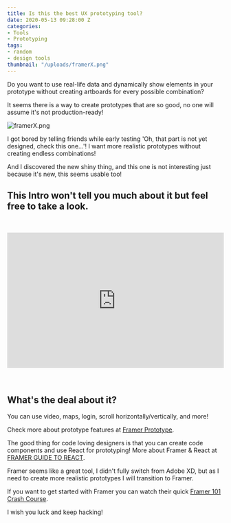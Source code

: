 ```yaml
---
title: Is this the best UX prototyping tool?
date: 2020-05-13 09:28:00 Z
categories:
- Tools
- Prototyping
tags:
- random
- design tools
thumbnail: "/uploads/framerX.png"
---
```


Do you want to use real-life data and dynamically show elements in your prototype without creating artboards for every possible combination?

It seems there is a way to create prototypes that are so good, no one will assume it's not production-ready!

![framerX.png](/uploads/framerX.png)

I got bored by telling friends while early testing 'Oh, that part is not yet designed, check this one...'! I want more realistic prototypes without creating endless combinations!

And I discovered the new shiny thing, and this one is not interesting just because it's new, this seems usable too!

## This Intro won't tell you much about it but feel free to take a look.

<iframe width="100%" height="315" src="https://www.youtube.com/embed/foSkKVtHkM4" frameborder="0" allow="accelerometer; autoplay; encrypted-media; gyroscope; picture-in-picture" allowfullscreen style="margin-top: 2rem; margin-bottom: 2rem;"></iframe>

## What's the deal about it?

You can use video, maps, login, scroll horizontally/vertically, and more!

Check more about prototype features at [Framer Prototype](https://www.framer.com/prototyping/).

The good thing for code loving designers is that you can create code components and use React for prototyping! More about Framer & React at <a href="https://www.framer.com/books/framer-guide-to-react/" target="_blank">FRAMER GUIDE TO REACT</a>.

Framer seems like a great tool, I didn't fully switch from Adobe XD, but as I need to create more realistic prototypes I will transition to Framer.

If you want to get started with Framer you can watch their quick <a href="https://www.framer.com/learn/course/crash-course" target="_blank">Framer 101 Crash Course</a>.

I wish you luck and keep hacking!